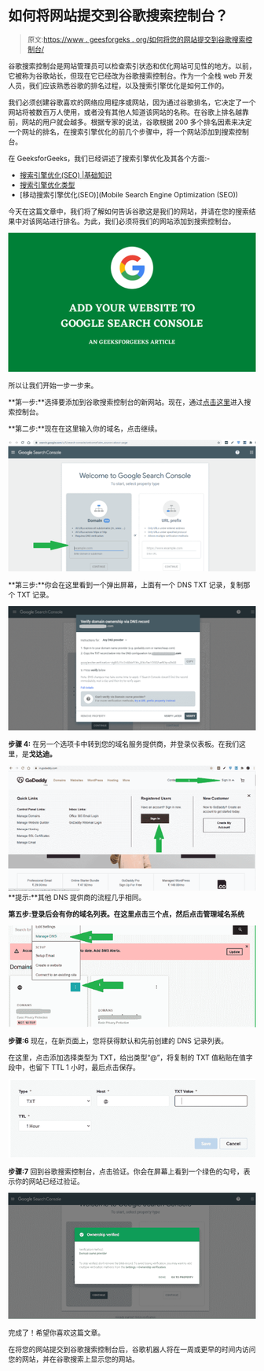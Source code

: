 # 如何将网站提交到谷歌搜索控制台？

> 原文:[https://www . geesforgeks . org/如何将您的网站提交到谷歌搜索控制台/](https://www.geeksforgeeks.org/how-to-submit-your-website-to-google-search-console/)

谷歌搜索控制台是网站管理员可以检查索引状态和优化网站可见性的地方。以前，它被称为谷歌站长，但现在它已经改为谷歌搜索控制台。作为一个全栈 web 开发人员，我们应该熟悉谷歌的排名过程，以及搜索引擎优化是如何工作的。

我们必须创建谷歌喜欢的网络应用程序或网站，因为通过谷歌排名，它决定了一个网站将被数百万人使用，或者没有其他人知道该网站的名称。在谷歌上排名越靠前，网站的用户就会越多。根据专家的说法，谷歌根据 200 多个排名因素来决定一个网址的排名，在搜索引擎优化的前几个步骤中，将一个网站添加到搜索控制台。

在 GeeksforGeeks，我们已经讲述了搜索引擎优化及其各个方面:-

*   [搜索引擎优化(SEO) |基础知识](https://www.geeksforgeeks.org/search-engine-optimization-seo-basics/)
*   [搜索引擎优化类型](https://www.geeksforgeeks.org/types-of-seo/)
*   [移动搜索引擎优化(SEO)](Mobile Search Engine Optimization (SEO))

今天在这篇文章中，我们将了解如何告诉谷歌这是我们的网站，并请在您的搜索结果中对该网站进行排名。为此，我们必须将我们的网站添加到搜索控制台。

![](img/d5ec814ee45bdf0096fd9a42adabd149.png)

所以让我们开始一步一步来。

**第一步:**选择要添加到谷歌搜索控制台的新网站。现在，通过[点击这里](https://search.google.com/search-console/about)进入搜索控制台。

**第二步:**现在在这里输入你的域名，点击继续。

![](img/77ea947a884ff5debdc6d65b8891cd7b.png)

**第三步:**你会在这里看到一个弹出屏幕，上面有一个 DNS TXT 记录，复制那个 TXT 记录。

![](img/bdec85834fa98b0383e85d8537f5b53d.png)

**步骤 4:** 在另一个选项卡中转到您的域名服务提供商，并登录仪表板。在我们这里，是**戈达迪。**

![](img/9a4b82594432aebc8d4bb03dfc43f8ec.png)
**提示:**其他 DNS 提供商的流程几乎相同。

**第五步:**登录后会有你的域名列表。在这里点击三个点，然后点击**管理域名系统**

![](img/2f2341f9495e6a05d12b63fe9075ae06.png)

**步骤:6** 现在，在新页面上，您将获得默认和先前创建的 DNS 记录列表。

在这里，点击添加选择类型为 TXT，给出类型“@”，将复制的 TXT 值粘贴在值字段中，也留下 TTL 1 小时，最后点击保存。

![](img/69d86255ad9c7405cda8103c5c169e10.png)

**步骤:7** 回到谷歌搜索控制台，点击验证。你会在屏幕上看到一个绿色的勾号，表示你的网站已经过验证。

![](img/06587aafcfe9347f4d04398b13b3fe12.png)

完成了！希望你喜欢这篇文章。

在将您的网站提交到谷歌搜索控制台后，谷歌机器人将在一周或更早的时间内访问您的网站，并在谷歌搜索上显示您的网站。